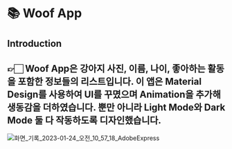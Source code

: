 📚 Woof App
==================================
Introduction
------------
👉🏻 Woof App은 강아지 사진, 이름, 나이, 좋아하는 활동을 포함한 정보들의 리스트입니다.
이 앱은 Material Design를 사용하여 UI를 꾸몄으며 Animation을 추가해 생동감을 더하였습니다.
뿐만 아니라 Light Mode와 Dark Mode 둘 다 작동하도록 디자인했습니다.
---

![화면_기록_2023-01-24_오전_10_57_18_AdobeExpress](https://user-images.githubusercontent.com/73929644/214197806-b8862195-8173-4212-aaeb-280cc01efb04.gif)

